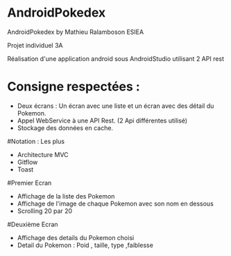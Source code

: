 # AndroidPokedex
AndroidPokedex by Mathieu Ralamboson ESIEA

Projet individuel 3A

Réalisation d'une application android sous AndroidStudio utilisant 2 API rest

# Consigne respectées :
- Deux écrans : Un écran avec une liste et un écran avec des détail du Pokemon.
- Appel WebService à une API Rest. (2 Api différentes utilisé)
- Stockage des données en cache.

#Notation : Les plus
- Architecture MVC
- Gitflow
- Toast

#Premier Ecran
- Affichage de la liste des Pokemon
- Affichage de l'image de chaque Pokemon avec son nom en dessous
- Scrolling 20 par 20

#Deuxième Ecran
- Affichage des details du Pokemon choisi
- Detail du Pokemon : Poid , taille, type ,faiblesse
